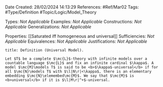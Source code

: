<div class="topSpace"></div>

Date Created: 28/02/2024 14:13:29
References: #Ref/Mar02
Tags: #Type/Definition #Topic/Logic/Model_Theory

Types: <i>Not Applicable</i>
Examples: <i>Not Applicable</i>
Constructions: <i>Not Applicable</i>
Generalizations: <i>Not Applicable</i>

Properties: [[Saturated iff homogeneous and universal]]
Sufficiencies: <i>Not Applicable</i>
Equivalences: <i>Not Applicable</i>
Justifications: <i>Not Applicable</i>

``` ad-Definition
title: Definition (Universal Model).

Let $T$ be a complete $\mc{L}$-theory with infinite models over a countable language $\mc{L}$ and fix an infinite cardinal $\kappa$. A model $\mc{M}\models T$ is said to be <b>$\kappa$-universal</b> if for all $\mc{N}\models T$ with $\l|N\r|<\kappa$, there is an elementary embedding $\mc{N}\elemembed\mc{M}$. We say that $\mc{M}$ is <b>universal</b> if it is $\l|M\r|^+$-universal.

```
